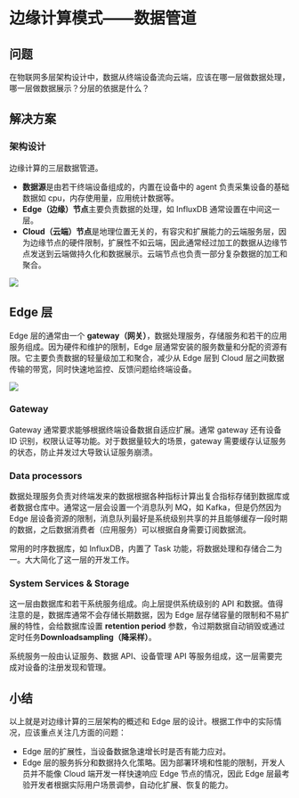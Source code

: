 # 边缘计算模式——数据管道


## 问题

在物联网多层架构设计中，数据从终端设备流向云端，应该在哪一层做数据处理，哪一层做数据展示？分层的依据是什么？

## 解决方案

### 架构设计

边缘计算的三层数据管道。

- **数据源**是由若干终端设备组成的，内置在设备中的 agent 负责采集设备的基础数据如 cpu，内存使用量，应用统计数据等。
- **Edge（边缘）节点**主要负责数据的处理，如 InfluxDB 通常设置在中间这一层。
- **Cloud（云端）节点**是地理位置无关的，有容灾和扩展能力的云端服务层，因为边缘节点的硬件限制，扩展性不如云端，因此通常经过加工的数据从边缘节点发送到云端做持久化和数据展示。云端节点也负责一部分复杂数据的加工和聚合。

![](https://raw.staticdn.net/stevedsun/stevedsun.github.io/master/static/images/13c5369a09c98c9d3bc40694052db3e.jpg)

## Edge 层

Edge 层的通常由一个 **gateway（网关）**，数据处理服务，存储服务和若干的应用服务组成。因为硬件和维护的限制，Edge 层通常安装的服务数量和分配的资源有限。它主要负责数据的轻量级加工和聚合，减少从 Edge 层到 Cloud 层之间数据传输的带宽，同时快速地监控、反馈问题给终端设备。

![](https://raw.staticdn.net/stevedsun/stevedsun.github.io/master/static/images/edge-computing--edge-node.png)

### Gateway

Gateway 通常要求能够根据终端设备数据自适应扩展。通常 gateway 还有设备 ID 识别，权限认证等功能。对于数据量较大的场景，gateway 需要缓存认证服务的状态，防止并发过大导致认证服务崩溃。

### Data processors

数据处理服务负责对终端发来的数据根据各种指标计算出复合指标存储到数据库或者数据仓库中。通常这一层会设置一个消息队列 MQ，如 Kafka，但是仍然因为 Edge 层设备资源的限制，消息队列最好是系统级别共享的并且能够缓存一段时期的数据，之后数据消费者（应用服务）可以根据自身需要订阅数据流。

常用的时序数据库，如 InfluxDB，内置了 Task 功能，将数据处理和存储合二为一。大大简化了这一层的开发工作。

### System Services & Storage

这一层由数据库和若干系统服务组成。向上层提供系统级别的 API 和数据。值得注意的是，数据库通常不会存储长期数据，因为 Edge 层存储容量的限制和不易扩展的特性，会给数据库设置 **retention period** 参数，令过期数据自动销毁或通过定时任务**Downloadsampling（降采样）**。

系统服务一般由认证服务、数据 API、设备管理 API 等服务组成，这一层需要完成对设备的注册发现和管理。

## 小结

以上就是对边缘计算的三层架构的概述和 Edge 层的设计。根据工作中的实际情况，应该重点关注几方面的问题：

- Edge 层的扩展性，当设备数据急速增长时是否有能力应对。
- Edge 层的服务拆分和数据持久化策略。因为部署环境和性能的限制，开发人员并不能像 Cloud 端开发一样快速响应 Edge 节点的情况，因此 Edge 层最考验开发者根据实际用户场景调参，自动化扩展、恢复的能力。


